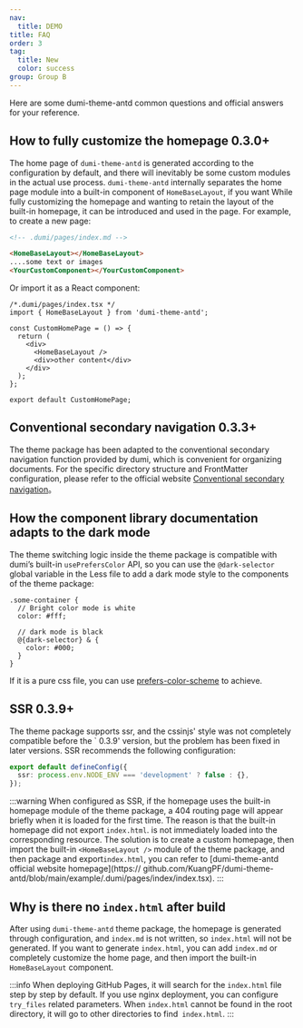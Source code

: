 ```yaml
---
nav:
  title: DEMO
title: FAQ
order: 3
tag:
  title: New
  color: success
group: Group B
---
```


Here are some dumi-theme-antd common questions and official answers for your reference.

## How to fully customize the homepage <Badge>0.3.0+</Badge>

The home page of `dumi-theme-antd` is generated according to the configuration by default, and there will inevitably be some custom modules in the actual use process. `dumi-theme-antd` internally separates the home page module into a built-in component of `HomeBaseLayout`, if you want While fully customizing the homepage and wanting to retain the layout of the built-in homepage, it can be introduced and used in the page. For example, to create a new page:

```md
<!-- .dumi/pages/index.md -->

<HomeBaseLayout></HomeBaseLayout>
....some text or images
<YourCustomComponent></YourCustomComponent>
```

Or import it as a React component:

```tsx | pure
/*.dumi/pages/index.tsx */
import { HomeBaseLayout } from 'dumi-theme-antd';

const CustomHomePage = () => {
  return (
    <div>
      <HomeBaseLayout />
      <div>other content</div>
    </div>
  );
};

export default CustomHomePage;
```

## Conventional secondary navigation <Badge>0.3.3+</Badge>

The theme package has been adapted to the conventional secondary navigation function provided by dumi, which is convenient for organizing documents. For the specific directory structure and FrontMatter configuration, please refer to the official website [Conventional secondary navigation](https://d.umijs.org/guide/conventional-routing#%E7%BA%A6%E5%AE%9A%E5%BC%8F%E4%BA%8C%E7%BA%A7%E5%AF%BC%E8%88%AA)。

## How the component library documentation adapts to the dark mode

The theme switching logic inside the theme package is compatible with dumi’s built-in `usePrefersColor` API, so you can use the `@dark-selector` global variable in the Less file to add a dark mode style to the components of the theme package:

```less
.some-container {
  // Bright color mode is white
  color: #fff;

  // dark mode is black
  @{dark-selector} & {
    color: #000;
  }
}
```

If it is a pure css file, you can use [prefers-color-scheme](https://developer.mozilla.org/en-US/docs/Web/CSS/@media/prefers-color-scheme) to achieve.

## SSR <Badge>0.3.9+</Badge>

The theme package supports ssr, and the cssinjs' style was not completely compatible before the \` 0.3.9' version, but the problem has been fixed in later versions. SSR recommends the following configuration:

```ts
export default defineConfig({
  ssr: process.env.NODE_ENV === 'development' ? false : {},
});
```

:::warning
When configured as SSR, if the homepage uses the built-in homepage module of the theme package, a 404 routing page will appear briefly when it is loaded for the first time. The reason is that the built-in homepage did not export `index.html`. is not immediately loaded into the corresponding resource. The solution is to create a custom homepage, then import the built-in `<HomeBaseLayout />` module of the theme package, and then package and export`index.html`, you can refer to \[dumi-theme-antd official website homepage]\(https\:// github.com/KuangPF/dumi-theme-antd/blob/main/example/.dumi/pages/index/index.tsx).
:::

## Why is there no `index.html` after build

After using `dumi-theme-antd` theme package, the homepage is generated through configuration, and `index.md` is not written, so `index.html` will not be generated. If you want to generate `index.html`, you can add `index.md` or completely customize the home page, and then import the built-in `HomeBaseLayout` component.

:::info
When deploying GitHub Pages, it will search for the `index.html` file step by step by default. If you use nginx deployment, you can configure `try_files` related parameters. When `index.html` cannot be found in the root directory, it will go to other directories to find` index.html`.
:::
